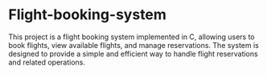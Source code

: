 # Flight-booking-system
This project is a flight booking system implemented in C, allowing users to book flights, view available flights, and manage reservations. The system is designed to provide a simple and efficient way to handle flight reservations and related operations.
